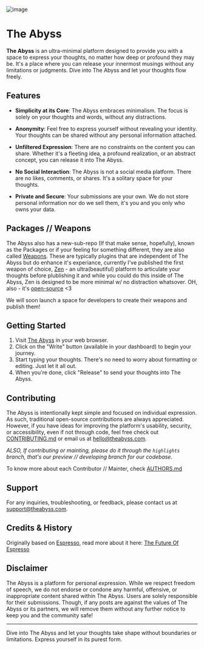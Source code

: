 ![image](https://github.com/solomonshalom/The-Abyss/assets/71135230/99d4a9f1-c41c-4710-92e5-abb3b7125012)

# The Abyss

**The Abyss** is an ultra-minimal platform designed to provide you with a space to express your thoughts, no matter how deep or profound they may be. It's a place where you can release your innermost musings without any limitations or judgments. Dive into The Abyss and let your thoughts flow freely.

## Features

- **Simplicity at its Core**: The Abyss embraces minimalism. The focus is solely on your thoughts and words, without any distractions.

- **Anonymity**: Feel free to express yourself without revealing your identity. Your thoughts can be shared without any personal information attached.

- **Unfiltered Expression**: There are no constraints on the content you can share. Whether it's a fleeting idea, a profound realization, or an abstract concept, you can release it into The Abyss.

- **No Social Interaction**: The Abyss is not a social media platform. There are no likes, comments, or shares. It's a solitary space for your thoughts.

- **Private and Secure**: Your submissions are your own. We do not store personal information nor do we sell them, it's you and you only who owns your data.

## Packages // Weapons

The Abyss also has a new-sub-repo (If that make sense, hopefully), known as the Packages or if your feeling for something different, they are also called [Weapons](https://theabyss.ink/solomonlijo/guideofabyss). These are typically plugins that are independent of The Abyss but do enhance it's experiance, currently I've published the first weapon of choice, [Zen](https://zen.theabyss.ink) - an ultra(beautiful) platform to articulate your thoughts before plublishing it and while you could do this inside of The Abyss, Zen is designed to be more minimal w/ no distraction whatsover. OH, also - it's [open-source](https://github.com/solomonshalom/zen) <3

We will soon launch a space for developers to create their weapons and publish them!

## Getting Started

1. Visit [The Abyss](https://theabyss.ink) in your web browser.
2. Click on the "Write" button (available in your dashboard) to begin your journey.
3. Start typing your thoughts. There's no need to worry about formatting or editing. Just let it all out.
4. When you're done, click "Release" to send your thoughts into The Abyss.

## Contributing

The Abyss is intentionally kept simple and focused on individual expression. As such, traditional open-source contributions are always appreciated. However, if you have ideas for improving the platform's usability, security, or accessibility, even if not through code, feel free check out [CONTRIBUTING.md](/CONTRIBUTING.md) or email us at [hello@theabyss.com](mailto:hello@theabyss.ink).

*ALSO, If contributing or mainting, please do it through the `highlights` branch, that's our preview // developing branch for our codebase.*

To know more about each Contributor // Mainter, check [AUTHORS.md](/AUTHORS.md)

## Support

For any inquiries, troubleshooting, or feedback, please contact us at [support@theabyss.com](mailto:support@theabyss.com).

## Credits & History

Originally based on [Espresso](https://github.com/solomonshalom/the-abyss), read more about it here: [The Future Of Espresso](https://github.com/solomonshalom/espresso/discussions/3)

## Disclaimer

The Abyss is a platform for personal expression. While we respect freedom of speech, we do not endorse or condone any harmful, offensive, or inappropriate content shared within The Abyss. Users are solely responsible for their submissions. Though, if any posts are against the values of The Abyss or its partners, we will remove them without any further notice to keep you and the community safe!

---

Dive into The Abyss and let your thoughts take shape without boundaries or limitations. Express yourself in its purest form.
